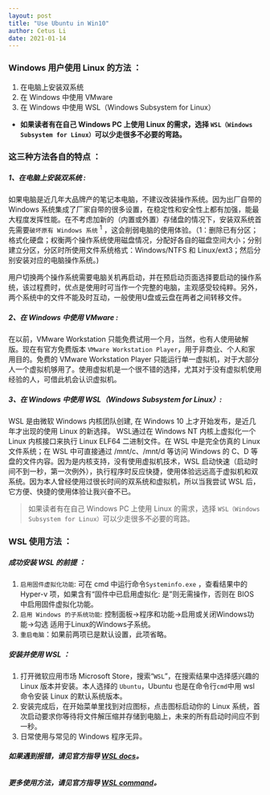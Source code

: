 ```yaml
---
layout: post
title: "Use Ubuntu in Win10"
author: Cetus Li
date: 2021-01-14
---
```

### <b>Windows 用户使用 Linux 的方法 ：</b>
1. 在电脑上安装双系统
2. 在 Windows 中使用 VMware
3. 在 Windows 中使用 WSL（Windows Subsystem for Linux）
 - <b>如果读者有在自己 Windows PC 上使用 Linux 的需求，选择 `WSL（Windows Subsystem for Linux）`可以少走很多不必要的弯路。</b>

### <b>这三种方法各自的特点 ：</b>
##### 1、在电脑上安装双系统 :
如果电脑是近几年大品牌产的笔记本电脑，不建议改装操作系统。因为出厂自带的 Windows 系统集成了厂家自带的很多设置，在稳定性和安全性上都有加强，能最大程度发挥性能。在不考虑加新的（内置或外置）存储盘的情况下，安装双系统首先需要`破坏原有 Windows 系统` <sup>1</sup> ，这会削弱电脑的使用体验。（1：删除已有分区；格式化硬盘；权衡两个操作系统使用磁盘情况，分配好各自的磁盘空间大小；分别建立分区，分区时所使用文件系统格式：Windows/NTFS 和 Linux/ext3；然后分别安装对应的电脑操作系统。)

用户切换两个操作系统需要电脑关机再启动，并在预启动页面选择要启动的操作系统，该过程费时，优点是使用时可当作一个完整的电脑，主观感受较纯粹。另外，两个系统中的文件不能及时互动，一般使用U盘或云盘在两者之间转移文件。

##### 2、在 Windows 中使用 VMware :
在以前，VMware Workstation 只能免费试用一个月，当然，也有人使用破解版。现在有官方免费版本 `VMware Workstation Player`，用于非商业、个人和家用目的。免费的 VMware Workstation Player 只能运行单一虚拟机，对于大部分人一个虚拟机够用了。使用虚拟机是一个很不错的选择，尤其对于没有虚拟机使用经验的人，可借此机会认识虚拟机。

##### 3、在 Windows 中使用 WSL（Windows Subsystem for Linux）:
WSL 是由微软 Windows 内核团队创建, 在 Windows 10 上才开始发布，是近几年才出现的使用 Linux 的新选择。 WSL通过在 Windows NT 内核上虚拟化一个 Linux 内核接口来执行 Linux ELF64 二进制文件。在 WSL 中是完全仿真的 Linux 文件系统；在 WSL 中可直接通过 /mnt/c、/mnt/d 等访问 Windows 的 C、D 等盘的文件内容。因为是内核支持，没有使用虚拟机技术，WSL 启动快速（启动时间不到一秒，第一次例外），执行程序时反应快捷，使用体验远远高于虚拟机和双系统。因为本人曾经使用过很长时间的双系统和虚拟机，所以当我尝试 WSL 后，它方便、快捷的使用体验让我兴奋不已。

>如果读者有在自己 Windows PC 上使用 Linux 的需求，选择 `WSL（Windows Subsystem for Linux）`可以少走很多不必要的弯路。


### <b>WSL 使用方法 ：</b>
##### 成功安装 WSL 的前提 ：
1. `启用固件虚拟化功能`: 可在 cmd 中运行命令`Systeminfo.exe` ，查看结果中的 Hyper-v 项，如果含有“固件中已启用虚拟化: 是”则无需操作，否则在 BIOS 中启用固件虚拟化功能。
2. `启用 Windows 的子系统功能`: 控制面板->程序和功能->启用或关闭Windows功能->勾选 适用于Linux的Windows子系统。
3. `重启电脑`：如果前两项已是默认设置，此项省略。
 
##### 安装并使用 WSL ：
1. 打开微软应用市场 Microsoft Store，搜索“`WSL`”，在搜索结果中选择感兴趣的 Linux 版本并安装。本人选择的 `Ubuntu`，Ubuntu 也是在命令行`cmd`中用 wsl 命令安装 Linux 的默认系统版本。 
2. 安装完成后，在开始菜单里找到对应图标，点击图标启动你的 Linux 系统，首次启动要求你等待将文件解压缩并存储到电脑上，未来的所有启动时间应不到一秒。
3. 日常使用与常见的 Windows 程序无异。

###### <b>如果遇到报错，请见官方指导 <i>[WSL docs][wsl-docs]。</i></b>

###### <b>更多使用方法，请见官方指导 <i>[WSL command][wsl-command]。</i></b>



[wsl-docs]: https://docs.microsoft.com/zh-cn/windows/wsl/
[wsl-command]: https://docs.microsoft.com/zh-cn/windows/wsl/wsl-config
